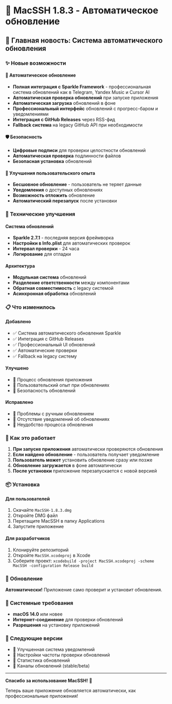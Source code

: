 # 🚀 MacSSH 1.8.3 - Автоматическое обновление

## 🎉 Главная новость: Система автоматического обновления

### ✨ Новые возможности

#### 🔄 Автоматическое обновление
- **Полная интеграция с Sparkle Framework** - профессиональная система обновлений как в Telegram, Yandex Music и Cursor AI
- **Автоматическая проверка обновлений** при запуске приложения
- **Автоматическая загрузка** обновлений в фоне
- **Профессиональный интерфейс** обновлений с прогресс-баром и уведомлениями
- **Интеграция с GitHub Releases** через RSS-фид
- **Fallback система** на legacy GitHub API при необходимости

#### 🛡️ Безопасность
- **Цифровые подписи** для проверки целостности обновлений
- **Автоматическая проверка** подлинности файлов
- **Безопасная установка** обновлений

#### 🎯 Улучшения пользовательского опыта
- **Бесшовное обновление** - пользователь не теряет данные
- **Уведомления** о доступных обновлениях
- **Возможность отложить** обновление
- **Автоматический перезапуск** после установки

### 🔧 Технические улучшения

#### Система обновлений
- **Sparkle 2.7.1** - последняя версия фреймворка
- **Настройки в Info.plist** для автоматических проверок
- **Интервал проверки** - 24 часа
- **Логирование** для отладки

#### Архитектура
- **Модульная система** обновлений
- **Разделение ответственности** между компонентами
- **Обратная совместимость** с legacy системой
- **Асинхронная обработка** обновлений

### 📋 Что изменилось

#### Добавлено
- ✅ Система автоматического обновления Sparkle
- ✅ Интеграция с GitHub Releases
- ✅ Профессиональный UI обновлений
- ✅ Автоматические проверки
- ✅ Fallback на legacy систему

#### Улучшено
- 🔄 Процесс обновления приложения
- 🔄 Пользовательский опыт при обновлениях
- 🔄 Безопасность обновлений

#### Исправлено
- 🐛 Проблемы с ручным обновлением
- 🐛 Отсутствие уведомлений об обновлениях
- 🐛 Неудобство процесса обновления

### 🚀 Как это работает

1. **При запуске приложения** автоматически проверяются обновления
2. **Если найдено обновление** - пользователь получает уведомление
3. **Пользователь может** установить обновление сразу или позже
4. **Обновление загружается** в фоне автоматически
5. **После установки** приложение перезапускается с новой версией

### 📦 Установка

#### Для пользователей
1. Скачайте `MacSSH-1.8.3.dmg`
2. Откройте DMG файл
3. Перетащите MacSSH в папку Applications
4. Запустите приложение

#### Для разработчиков
1. Клонируйте репозиторий
2. Откройте `MacSSH.xcodeproj` в Xcode
3. Соберите проект: `xcodebuild -project MacSSH.xcodeproj -scheme MacSSH -configuration Release build`

### 🔄 Обновление

**Автоматически!** Приложение само проверит и установит обновления.

### 📝 Системные требования

- **macOS 14.0** или новее
- **Интернет-соединение** для проверки обновлений
- **Разрешения** на установку приложений

### 🎯 Следующие версии

- 🔮 Улучшенная система уведомлений
- 🔮 Настройки частоты проверки обновлений
- 🔮 Статистика обновлений
- 🔮 Каналы обновлений (stable/beta)

---

**Спасибо за использование MacSSH!** 🎉

Теперь ваше приложение обновляется автоматически, как профессиональные приложения!
